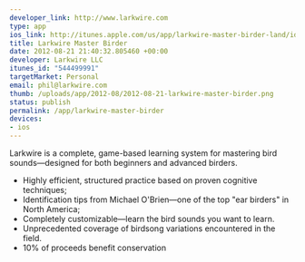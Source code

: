 ```yaml
--- 
developer_link: http://www.larkwire.com
type: app
ios_link: http://itunes.apple.com/us/app/larkwire-master-birder-land/id544499991?mt=8
title: Larkwire Master Birder
date: 2012-08-21 21:40:32.805460 +00:00
developer: Larkwire LLC
itunes_id: "544499991"
targetMarket: Personal
email: phil@larkwire.com
thumb: /uploads/app/2012-08/2012-08-21-larkwire-master-birder.png
status: publish
permalink: /app/larkwire-master-birder
devices: 
- ios
---
```


Larkwire is a complete, game-based learning system for mastering bird sounds—designed for both beginners and advanced birders.
+ Highly efficient, structured practice based on proven cognitive techniques;
+ Identification tips from Michael O'Brien—one of the top "ear birders" in North America;
+ Completely customizable—learn the bird sounds you want to learn.
+ Unprecedented coverage of birdsong variations encountered in the field.
+ 10% of proceeds benefit conservation
